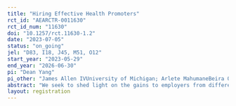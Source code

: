 ```yaml
---
title: "Hiring Effective Health Promoters"
rct_id: "AEARCTR-0011630"
rct_id_num: "11630"
doi: "10.1257/rct.11630-1.2"
date: "2023-07-05"
status: "on_going"
jel: "D83, I18, J45, M51, O12"
start_year: "2023-05-29"
end_year: "2026-06-30"
pi: "Dean Yang"
pi_other: "James Allen IVUniversity of Michigan; Arlete MahumaneBeira Operational Research Center, Mozambique; James Riddell IVUniversity of Michigan; Tanya RosenblatUniversity of Michigan; Hang YuPeking University; Basit ZafarUniversity of Michigan"
abstract: "We seek to shed light on the gains to employers from different approaches to screening job applicants. We implement a randomized controlled trial in the context of hiring "health promoters" (HPs) to achieve public health goals related to HIV/AIDS in Mozambique."
layout: registration
---
```


